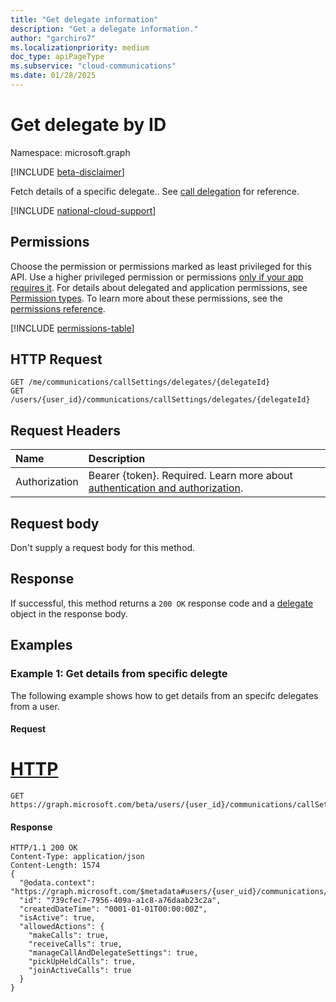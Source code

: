 ```yaml
---
title: "Get delegate information"
description: "Get a delegate information."
author: "garchiro7"
ms.localizationpriority: medium
doc_type: apiPageType
ms.subservice: "cloud-communications"
ms.date: 01/28/2025
---
```


# Get delegate by ID

Namespace: microsoft.graph

[!INCLUDE [beta-disclaimer](../../includes/beta-disclaimer.md)]

Fetch details of a specific delegate.. See [call delegation](../resources/calldelegation.md) for reference.

[!INCLUDE [national-cloud-support](../../includes/global-only.md)]

## Permissions
Choose the permission or permissions marked as least privileged for this API. Use a higher privileged permission or permissions [only if your app requires it](/graph/permissions-overview#best-practices-for-using-microsoft-graph-permissions). For details about delegated and application permissions, see [Permission types](/graph/permissions-overview#permission-types). To learn more about these permissions, see the [permissions reference](/graph/permissions-reference).

<!-- { "blockType": "permissions", "name": "presence_get" } -->
[!INCLUDE [permissions-table](../includes/permissions/delegation-get-permissions.md)]

## HTTP Request
<!-- { "blockType": "ignored" } -->
```http
GET /me/communications/callSettings/delegates/{delegateId}
GET /users/{user_id}/communications/callSettings/delegates/{delegateId}
```

## Request Headers
| Name          | Description               |
|:--------------|:--------------------------|
|Authorization|Bearer {token}. Required. Learn more about [authentication and authorization](/graph/auth/auth-concepts).|


## Request body

Don't supply a request body for this method.

## Response
If successful, this method returns a `200 OK` response code and a [delegate](../resources/calldelegation.md) object in the response body.

## Examples

### Example 1: Get details from specific delegte

The following example shows how to get details from an specifc delegates from a user.

#### Request


# [HTTP](#tab/http)

```msgraph-interactive
GET https://graph.microsoft.com/beta/users/{user_id}/communications/callSettings/delegates/{delegateId}
```

#### Response

```http
HTTP/1.1 200 OK
Content-Type: application/json
Content-Length: 1574
{
  "@odata.context": "https://graph.microsoft.com/$metadata#users/{user_uid}/communications/callSettings/delegates/$entity",
  "id": "739cfec7-7956-409a-a1c8-a76daab23c2a",
  "createdDateTime": "0001-01-01T00:00:00Z",
  "isActive": true,
  "allowedActions": {
    "makeCalls": true,
    "receiveCalls": true,
    "manageCallAndDelegateSettings": true,
    "pickUpHeldCalls": true,
    "joinActiveCalls": true
  }
}
```